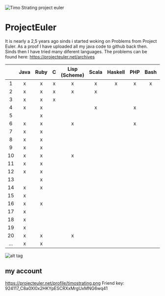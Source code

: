 ![Timo Strating project euler](https://projecteuler.net/profile/timostrating.png)

# ProjectEuler
It is nearly a 2,5 years ago sinds i started woking on Problems from Project Euler.
As a proof I have uploaded all my java code to github back then.
Sinds then I have tried many diferent languages.
The problems can be found here:  https://projecteuler.net/archives


|       | Java | Ruby | C   | Lisp (Scheme) | Scala | Haskell | PHP | Bash | PL/SQL | Mathematica |
| :---: | :-:  | :-:  | :-: | :-:           | :-:   | :-:     | :-: | :-:  | :-:    | :-:         |
|     1 | x    | x    | x   | x             | x     | x       | x   | x    | x      | x           |
|     2 | x    | x    | x   | x             | x     |         |     |      | x      | x           |
|     3 | x    | x    | x   |               |       |         |     |      | x      | x           |
|     4 | x    | x    |     |               | x     |         | x   |      |        | x           |
|     5 |      | x    |     |               |       |         |     |      |        | x           |
|     6 | x    | x    |     | x             |       |         | x   |      |        |             |
|     7 | x    | x    |     |               |       |         |     |      |        | x           |
|     8 | x    | x    |     |               |       |         |     |      |        |             |
|     9 | x    | x    |     |               |       |         |     |      |        |             |
|    10 | x    | x    |     | x             |       |         |     |      |        | x           |
|    11 | x    | x    |     |               |       |         |     |      |        |             |
|    12 | x    | x    |     |               |       |         |     |      |        |             |
|    13 |      | x    |     |               |       |         |     |      |        |             |
|    14 | x    | x    |     |               |       |         |     |      |        |             |
|    15 | x    |      |     |               |       |         |     |      |        |             |
|    16 | x    | x    |     |               |       |         |     |      |        |             |
|    17 | x    |      |     |               |       |         |     |      |        |             |
|    18 | x    |      |     |               |       |         |     |      |        |             |
|    19 | x    |      |     |               |       |         |     |      |        |             |
|    20 | x    | x    |     | x             |       |         |     |      |        | x           |
|   ... | x    | x    |     |               |       |         |     |      |        |             |

![alt tag](https://raw.githubusercontent.com/timostrating/ProjectEuler/master/ProjectEuler-Dashboard.png)

## my account 
https://projecteuler.net/profile/timostrating.png
Friend key: 924117_C8a0Xl0x2HKYpESCRXxMrgUxMNG6wq41
